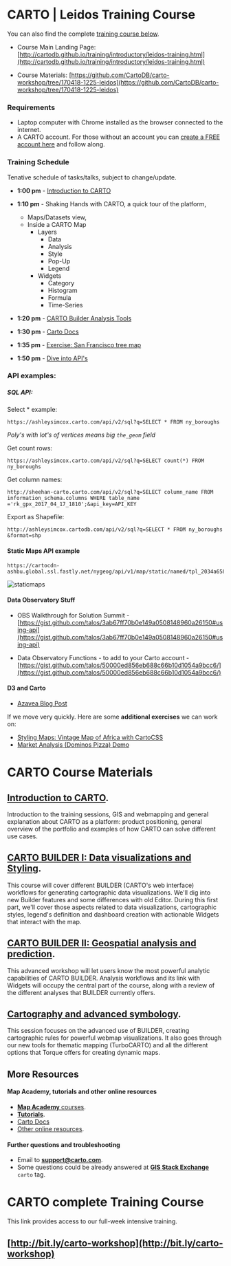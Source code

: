 CARTO | Leidos Training Course
============================

You can also find the complete [training course below](#complete).

* Course Main Landing Page: [http://cartodb.github.io/training/introductory/leidos-training.html](http://cartodb.github.io/training/introductory/leidos-training.html)

* Course Materials: [https://github.com/CartoDB/carto-workshop/tree/170418-1225-leidos](https://github.com/CartoDB/carto-workshop/tree/170418-1225-leidos)

### Requirements 
* Laptop computer with Chrome installed as the browser connected to the internet.
* A CARTO account. For those without an account you can [create a FREE account here](https://carto.com/signup/) and follow along. 

### Training Schedule
Tenative schedule of tasks/talks, subject to change/update.


* **1:00 pm** - 
[Introduction to CARTO](00-intro-carto/)

* **1:10 pm** - Shaking Hands with CARTO, a quick tour of the platform, 
	* Maps/Datasets view, 
	* Inside a CARTO Map 
		* Layers
			* Data
			* Analysis
			* Style
			* Pop-Up
			* Legend
		* Widgets
			* Category
			* Histogram
			* Formula
			* Time-Series
* **1:20 pm** - [CARTO Builder Analysis Tools](https://docs.google.com/document/d/1Eki8nndjQvaGldPWwSoAh561JgUoCqI1bB_93TNHW_k/edit?usp=sharing)
* **1:30 pm** - [Carto Docs](https://carto.com/docs)
* **1:35 pm** - [Exercise: San Francisco tree map](01-builder-visualization/exercises/sf-trees.md)

* **1:50 pm** - [Dive into API's](https://docs.google.com/presentation/d/1-gfFWpen7hXKy3Jk-AuaQUdbJyTxCOjVz6SgOHClFkk/edit#slide=id.g157539adf3_0_111)
	
### API examples:	
##### SQL API:
		
Select * example:
	
	https://ashleysimcox.carto.com/api/v2/sql?q=SELECT * FROM ny_boroughs
	
_Poly's with lot's of vertices means big `the_geom` field_

Get count rows:

	https://ashleysimcox.carto.com/api/v2/sql?q=SELECT count(*) FROM ny_boroughs	
	
Get column names:

	http://sheehan-carto.carto.com/api/v2/sql?q=SELECT column_name FROM information_schema.columns WHERE table_name ='rk_gpx_2017_04_17_1810';&api_key=API_KEY	
Export as Shapefile:
	
	http://ashleysimcox.cartodb.com/api/v2/sql?q=SELECT * FROM ny_boroughs	&format=shp	
	
	
#### Static Maps API example	

	https://cartocdn-ashbu.global.ssl.fastly.net/nygeog/api/v1/map/static/named/tpl_2034a658_8fe9_11e6_9bbb_0e233c30368f/600/300.png	
![staticmaps](https://cartocdn-ashbu.global.ssl.fastly.net/nygeog/api/v1/map/static/named/tpl_2034a658_8fe9_11e6_9bbb_0e233c30368f/600/300.png)	

#### Data Observatory Stuff

* OBS Walkthrough for Solution Summit - [https://gist.github.com/talos/3ab67ff70b0e149a0508148960a26150#using-api](https://gist.github.com/talos/3ab67ff70b0e149a0508148960a26150#using-api)

* Data Observatory Functions - to add to your Carto account - [https://gist.github.com/talos/50000ed856eb688c66b10d1054a9bcc6/](https://gist.github.com/talos/50000ed856eb688c66b10d1054a9bcc6/)
	
#### D3 and Carto

* [Azavea Blog Post](https://www.azavea.com/blog/2016/09/26/building-interactive-d3-dashboards-with-carto-web-maps/)	
	
If we move very quickly. Here are some **additional exercises** we can work on:

* [Styling Maps: Vintage Map of Africa with CartoCSS](03-cartography/exercises/africa.md)
* [Market Analysis (Dominos Pizza) Demo](02-builder-analysis/exercises/dominos.md)


# CARTO Course Materials

## [Introduction to CARTO](00-intro-carto/). 

Introduction to the training sessions, GIS and webmapping and general explanation about CARTO as a platform: product positioning, general overview of the portfolio and examples of how CARTO can solve different use cases.

## [CARTO BUILDER I: Data visualizations and Styling](01-builder-visualization/). 

This course will cover different BUILDER (CARTO's web interface) workflows for generating cartographic data visualizations. We'll dig into new Builder features and some differences with old Editor. During this first part, we'll cover those aspects related to data visualizations, cartographic styles, legend's definition and dashboard creation with actionable Widgets that interact with the map.

## [CARTO BUILDER II: Geospatial analysis and prediction](02-builder-analysis/). 
This advanced workshop will let users know the most powerful analytic capabilities of CARTO BUILDER. Analysis workflows and its link with Widgets will occupy the central part of the course, along with a review of the different analyses that BUILDER currently offers.

## [Cartography and advanced symbology](03-cartography/). 

This session focuses on the advanced use of BUILDER, creating cartographic rules for powerful webmap visualizations. It also goes through our new tools for thematic mapping (TurboCARTO) and all the different options that Torque offers for creating dynamic maps.

## More Resources

#### Map Academy, tutorials and other online resources

* [**Map Academy** courses](https://academy.cartodb.com/).
* [**Tutorials**](https://docs.cartodb.com/tutorials/).
* [Carto Docs](https://carto.com/docs)
* [Other online resources](https://github.com/ramiroaznar/intro-cartodb).

#### Further questions and troubleshooting

* Email to **support@carto.com**.
* Some questions could be already answered at **[GIS Stack Exchange](http://gis.stackexchange.com/questions/tagged/carto)** `carto` tag.


<a name="complete"></a>
CARTO complete Training Course
============================
This link provides access to our full-week intensive training.

## [http://bit.ly/carto-workshop](http://bit.ly/carto-workshop)